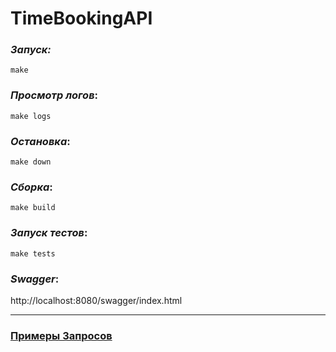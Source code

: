 # TimeBookingAPI

### ***Запуск:***

```
make
```

### ***Просмотр логов***:

```
make logs
```

### ***Остановка***:

```
make down
```

### ***Сборка***:

```
make build
```

### ***Запуск тестов***:

```
make tests
```

### ***Swagger***:
http://localhost:8080/swagger/index.html

***

### [Примеры Запросов](./docs/RequestsExamples.md)
